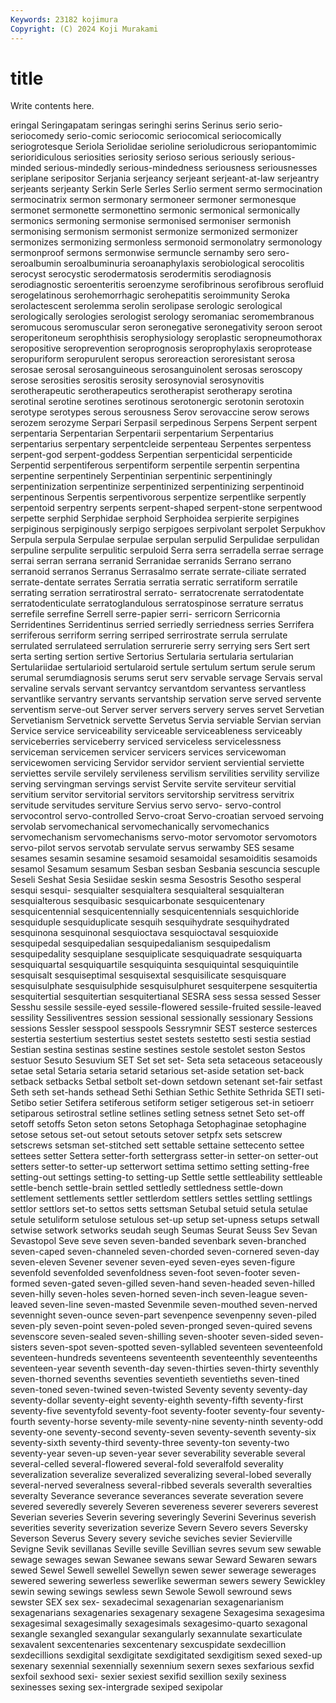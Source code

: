 ```yaml
---
Keywords: 23182 kojimura
Copyright: (C) 2024 Koji Murakami
---
```


# title

Write contents here.



eringal Seringapatam seringas seringhi serins Serinus serio serio-
seriocomedy serio-comic seriocomic seriocomical seriocomically seriogrotesque Seriola Seriolidae serioline serioludicrous
seriopantomimic serioridiculous seriosities seriosity serioso serious seriously serious-minded serious-mindedly serious-mindedness
seriousness seriousnesses seriplane seripositor Serjania serjeancy serjeant serjeant-at-law serjeantry serjeants
serjeanty Serkin Serle Serles Serlio serment sermo sermocination sermocinatrix sermon
sermonary sermoneer sermoner sermonesque sermonet sermonette sermonettino sermonic sermonical sermonically
sermonics sermoning sermonise sermonised sermoniser sermonish sermonising sermonism sermonist sermonize
sermonized sermonizer sermonizes sermonizing sermonless sermonoid sermonolatry sermonology sermonproof sermons
sermonwise sermuncle sernamby sero sero- seroalbumin seroalbuminuria seroanaphylaxis serobiological serocolitis
serocyst serocystic serodermatosis serodermitis serodiagnosis serodiagnostic seroenteritis seroenzyme serofibrinous serofibrous
serofluid serogelatinous serohemorrhagic serohepatitis seroimmunity Seroka serolactescent serolemma serolin serolipase
serologic serological serologically serologies serologist serology seromaniac seromembranous seromucous seromuscular
seron seronegative seronegativity seroon seroot seroperitoneum serophthisis serophysiology seroplastic seropneumothorax
seropositive seroprevention seroprognosis seroprophylaxis seroprotease seropuriform seropurulent seropus seroreaction seroresistant
serosa serosae serosal serosanguineous serosanguinolent serosas seroscopy serose serosities serositis
serosity serosynovial serosynovitis serotherapeutic serotherapeutics serotherapist serotherapy serotina serotinal serotine
serotines serotinous serotonergic serotonin serotoxin serotype serotypes serous serousness Serov
serovaccine serow serows serozem serozyme Serpari Serpasil serpedinous Serpens Serpent
serpent serpentaria Serpentarian Serpentarii serpentarium Serpentarius serpentarius serpentary serpentcleide serpenteau
Serpentes serpentess serpent-god serpent-goddess Serpentian serpenticidal serpenticide Serpentid serpentiferous serpentiform
serpentile serpentin serpentina serpentine serpentinely Serpentinian serpentinic serpentiningly serpentinization serpentinize
serpentinized serpentinizing serpentinoid serpentinous Serpentis serpentivorous serpentize serpentlike serpently serpentoid
serpentry serpents serpent-shaped serpent-stone serpentwood serpette serphid Serphidae serphoid Serphoidea
serpierite serpigines serpiginous serpiginously serpigo serpigoes serpivolant serpolet Serpukhov Serpula
serpula Serpulae serpulae serpulan serpulid Serpulidae serpulidan serpuline serpulite serpulitic
serpuloid Serra serra serradella serrae serrage serrai serran serrana serranid
Serranidae serranids Serrano serrano serranoid serranos Serranus Serrasalmo serrate serrate-ciliate
serrated serrate-dentate serrates Serratia serratia serratic serratiform serratile serrating serration
serratirostral serrato- serratocrenate serratodentate serratodenticulate serratoglandulous serratospinose serrature serratus serrefile
serrefine Serrell serre-papier serri- serricorn Serricornia Serridentines Serridentinus serried serriedly
serriedness serries Serrifera serriferous serriform serring serriped serrirostrate serrula serrulate
serrulated serrulateed serrulation serrurerie serry serrying sers Sert sert serta
serting sertion sertive Sertorius Sertularia sertularia sertularian Sertulariidae sertularioid sertularoid
sertule sertulum sertum serule serum serumal serumdiagnosis serums serut serv
servable servage Servais serval servaline servals servant servantcy servantdom servantess
servantless servantlike servantry servants servantship servation serve served servente serventism
serve-out Server server servers servery serves servet Servetian Servetianism Servetnick
servette Servetus Servia serviable Servian servian Service service serviceability serviceable
serviceableness serviceably serviceberries serviceberry serviced serviceless servicelessness serviceman servicemen servicer
servicers services servicewoman servicewomen servicing Servidor servidor servient serviential serviette
serviettes servile servilely servileness servilism servilities servility servilize serving servingman
servings servist Servite servite serviteur servitial servitium servitor servitorial servitors
servitorship servitress servitrix servitude servitudes serviture Servius servo servo- servo-control
servocontrol servo-controlled Servo-croat Servo-croatian servoed servoing servolab servomechanical servomechanically servomechanics
servomechanism servomechanisms servo-motor servomotor servomotors servo-pilot servos servotab servulate servus
serwamby SES sesame sesames sesamin sesamine sesamoid sesamoidal sesamoiditis sesamoids
sesamol Sesamum sesamum Sesban sesban Sesbania sescuncia sescuple Seseli Seshat
Sesia Sesiidae seskin sesma Sesostris Sesotho sesperal sesqui sesqui- sesquialter
sesquialtera sesquialteral sesquialteran sesquialterous sesquibasic sesquicarbonate sesquicentenary sesquicentennial sesquicentennially sesquicentennials
sesquichloride sesquiduple sesquiduplicate sesquih sesquihydrate sesquihydrated sesquinona sesquinonal sesquioctava sesquioctaval
sesquioxide sesquipedal sesquipedalian sesquipedalianism sesquipedalism sesquipedality sesquiplane sesquiplicate sesquiquadrate sesquiquarta
sesquiquartal sesquiquartile sesquiquinta sesquiquintal sesquiquintile sesquisalt sesquiseptimal sesquisextal sesquisilicate sesquisquare
sesquisulphate sesquisulphide sesquisulphuret sesquiterpene sesquitertia sesquitertial sesquitertian sesquitertianal SESRA sess
sessa sessed Sesser Sesshu sessile sessile-eyed sessile-flowered sessile-fruited sessile-leaved sessility
Sessiliventres session sessional sessionally sessionary Sessions sessions Sessler sesspool sesspools
Sessrymnir SEST sesterce sesterces sestertia sestertium sestertius sestet sestets sestetto
sesti sestia sestiad Sestian sestina sestinas sestine sestines sestole sestolet
seston Sestos sestuor Sesuto Sesuvium SET Set set set- Seta
seta setaceous setaceously setae setal Setaria setaria setarid setarious set-aside
setation set-back setback setbacks Setbal setbolt set-down setdown setenant set-fair
setfast Seth seth set-hands sethead Sethi Sethian Sethic Sethite Sethrida
SETI seti- Setibo setier Setifera setiferous setiform setiger setigerous set-in
setioerr setiparous setirostral setline setlines setling setness setnet Seto set-off
setoff setoffs Seton seton setons Setophaga Setophaginae setophagine setose setous
set-out setout setouts setover setpfx sets setscrew setscrews setsman set-stitched
sett settable settaine settecento settee settees setter Settera setter-forth settergrass
setter-in setter-on setter-out setters setter-to setter-up setterwort settima settimo setting
setting-free setting-out settings setting-to setting-up Settle settle settleability settleable settle-bench
settle-brain settled settledly settledness settle-down settlement settlements settler settlerdom settlers
settles settling settlings settlor settlors set-to settos setts settsman Setubal
setuid setula setulae setule setuliform setulose setulous set-up setup set-upness
setups setwall setwise setwork setworks seudah seugh Seumas Seurat Seuss
Sev Sevan Sevastopol Seve seve seven seven-banded sevenbark seven-branched seven-caped
seven-channeled seven-chorded seven-cornered seven-day seven-eleven Sevener sevener seven-eyed seven-eyes seven-figure
sevenfold sevenfolded sevenfoldness seven-foot seven-footer seven-formed seven-gated seven-gilled seven-hand seven-headed
seven-hilled seven-hilly seven-holes seven-horned seven-inch seven-league seven-leaved seven-line seven-masted Sevenmile
seven-mouthed seven-nerved sevennight seven-ounce seven-part sevenpence sevenpenny seven-piled seven-ply seven-point
seven-poled seven-pronged seven-quired sevens sevenscore seven-sealed seven-shilling seven-shooter seven-sided seven-sisters
seven-spot seven-spotted seven-syllabled seventeen seventeenfold seventeen-hundreds seventeens seventeenth seventeenthly seventeenths
seventeen-year seventh seventh-day seven-thirties seven-thirty seventhly seven-thorned sevenths seventies seventieth
seventieths seven-tined seven-toned seven-twined seven-twisted Seventy seventy seventy-day seventy-dollar seventy-eight
seventy-eighth seventy-fifth seventy-first seventy-five seventyfold seventy-foot seventy-footer seventy-four seventy-fourth seventy-horse
seventy-mile seventy-nine seventy-ninth seventy-odd seventy-one seventy-second seventy-seven seventy-seventh seventy-six seventy-sixth
seventy-third seventy-three seventy-ton seventy-two seventy-year seven-up seven-year sever severability severable
several several-celled several-flowered several-fold severalfold severality severalization severalize severalized severalizing
several-lobed severally several-nerved severalness several-ribbed severals severalth severalties severalty Severance
severance severances severate severation severe severed severedly severely Severen severeness
severer severers severest Severian severies Severin severing severingly Severini Severinus
severish severities severity severization severize Severn Severo severs Seversky Severson
Severus Severy severy seviche seviches sevier Sevierville Sevigne Sevik sevillanas
Seville seville Sevillian sevres sevum sew sewable sewage sewages sewan
Sewanee sewans sewar Seward Sewaren sewars sewed Sewel Sewell sewellel
Sewellyn sewen sewer sewerage sewerages sewered sewering sewerless sewerlike sewerman
sewers sewery Sewickley sewin sewing sewings sewless sewn Sewole Sewoll
sewround sews sewster SEX sex sex- sexadecimal sexagenarian sexagenarianism sexagenarians
sexagenaries sexagenary sexagene Sexagesima sexagesima sexagesimal sexagesimally sexagesimals sexagesimo-quarto sexagonal
sexangle sexangled sexangular sexangularly sexannulate sexarticulate sexavalent sexcentenaries sexcentenary sexcuspidate
sexdecillion sexdecillions sexdigital sexdigitate sexdigitated sexdigitism sexed sexed-up sexenary sexennial
sexennially sexennium sexern sexes sexfarious sexfid sexfoil sexhood sexi- sexier
sexiest sexifid sexillion sexily sexiness sexinesses sexing sex-intergrade sexiped sexipolar
